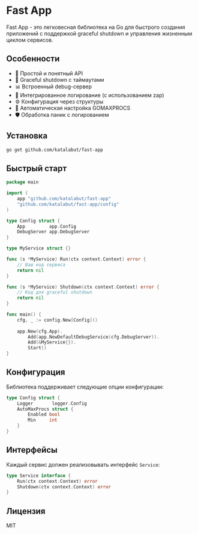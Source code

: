 # Fast App

Fast App - это легковесная библиотека на Go для быстрого создания приложений с поддержкой graceful shutdown и управления жизненным циклом сервисов.

## Особенности

- 🚀 Простой и понятный API
- 🔄 Graceful shutdown с таймаутами
- 📊 Встроенный debug-сервер
- 📝 Интегрированное логирование (с использованием zap)
- ⚙️ Конфигурация через структуры
- 🔧 Автоматическая настройка GOMAXPROCS
- 🛡️ Обработка паник с логированием

## Установка

```bash
go get github.com/katalabut/fast-app
```

## Быстрый старт

```go
package main

import (
    app "github.com/katalabut/fast-app"
    "github.com/katalabut/fast-app/config"
)

type Config struct {
    App         app.Config
    DebugServer app.DebugServer
}

type MyService struct {}

func (s *MyService) Run(ctx context.Context) error {
    // Ваш код сервиса
    return nil
}

func (s *MyService) Shutdown(ctx context.Context) error {
    // Код для graceful shutdown
    return nil
}

func main() {
    cfg, _ := config.New[Config]()
    
    app.New(cfg.App).
        Add(app.NewDefaultDebugService(cfg.DebugServer)).
        Add(&MyService{}).
        Start()
}
```

## Конфигурация

Библиотека поддерживает следующие опции конфигурации:

```go
type Config struct {
    Logger       logger.Config
    AutoMaxProcs struct {
        Enabled bool
        Min     int
    }
}
```

## Интерфейсы

Каждый сервис должен реализовывать интерфейс `Service`:

```go
type Service interface {
    Run(ctx context.Context) error
    Shutdown(ctx context.Context) error
}
```

## Лицензия

MIT 